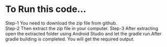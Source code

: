 <h1>To Run this code...</h1>
<p>Step-1 You need to download the zip file from github.<br>
Step-2 Then extract the zip file in your computer.
Step-3 After extracting open the extracted folder using Android Studio and let the gradle run.After gradle building is completed. You will get the required output.</p>
